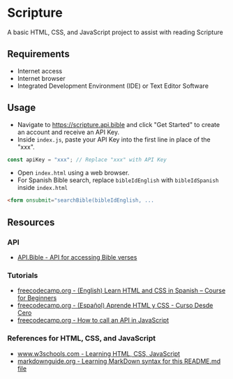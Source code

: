 # Scripture

A basic HTML, CSS, and JavaScript project to assist with reading Scripture

## Requirements

- Internet access
- Internet browser
- Integrated Development Environment (IDE) or Text Editor Software

## Usage

- Navigate to https://scripture.api.bible and click "Get Started" to create an account and receive an API Key.
- Inside `index.js`, paste your API Key into the first line in place of the "xxx".
```js
const apiKey = "xxx"; // Replace "xxx" with API Key
```
- Open `index.html` using a web browser.
- For Spanish Bible search, replace `bibleIdEnglish` with `bibleIdSpanish` inside `index.html`
```html
<form onsubmit="searchBible(bibleIdEnglish, ...
```

## Resources

### API

- [API.Bible - API for accessing Bible verses](https://scripture.api.bible/)

### Tutorials

- [freecodecamp.org - (English) Learn HTML and CSS in Spanish – Course for Beginners](https://www.freecodecamp.org/news/learn-html-and-css-in-spanish-course-for-beginners/)
- [freecodecamp.org - (Español) Aprende HTML y CSS - Curso Desde Cero](https://www.freecodecamp.org/espanol/news/aprende-html-y-css-curso-desde-cero/)
- [freecodecamp.org - How to call an API in JavaScript](https://www.freecodecamp.org/news/make-api-calls-in-javascript/)

### References for HTML, CSS, and JavaScript

- [www.w3schools.com - Learning HTML, CSS, JavaScript](https://www.w3schools.com/)
- [markdownguide.org - Learning MarkDown syntax for this README.md file](https://www.markdownguide.org/cheat-sheet/)
